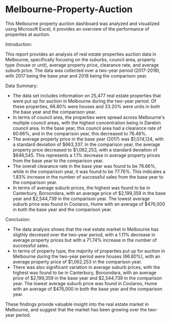# Melbourne-Property-Auction
This Melbourne property auction dashboard was analyzed and visualized using Microsoft Excel, it provides an overview of the performance of properties at auction. 

Introduction:

This report provides an analysis of real estate properties auction data in Melbourne, specifically focusing on the suburbs, council area, property type (house or unit), average property price, clearance rate, and average suburb price. The data was collected over a two-year period (2017-2018), with 2017 being the base year and 2018 being the comparison year.

Data Summary:

- The data set includes information on 25,477 real estate properties that were put up for auction in Melbourne during the two-year period. Of these properties, 66.80% were houses and 33.20% were units in both the base year and the comparison year.
- In terms of council area, the properties were spread across Melbourne's multiple council areas, with the highest concentration being in Darebin council area. In the base year, this council area had a clearance rate of 80.66%, and in the comparison year, this decreased to 76.48%.
- The average property price in the base year (2017) was $1,074,124, with a standard deviation of $663,337. In the comparison year, the average property price decreased to $1,062,253, with a standard deviation of $646,545. This represents a 1.1% decrease in average property prices from the base year to the comparison year.
- The overall clearance rate in the base year was found to be 76.66%, while in the comparison year, it was found to be 77.76%. This indicates a 1.83% increase in the number of successful sales from the base year to the comparison year.
- In terms of average suburb prices, the highest was found to be in Canterbury, Boroondara, with an average price of $2,199,359 in the base year and $2,544,739 in the comparison year. The lowest average suburb price was found in Coolaroo, Hume with an average of $476,000 in both the base year and the comparison year.

Conclusion:

- The data analysis shows that the real estate market in Melbourne has sligthly decresed over the two-year period, with a 1.11% decrease in average property prices but with a 71.74% increase in the number of successful sales.
- In terms of property type, the majority of properties put up for auction in Melbourne during the two-year period were houses (66.80%), with an average property price of $1,062,253 in the comparison year.
- There was also significant variation in average suburb prices, with the highest was found to be in Canterbury, Boroondara, with an average price of $2,199,359 in the base year and $2,544,739 in the comparison year. The lowest average suburb price was found in Coolaroo, Hume with an average of $476,000 in both the base year and the comparison year.

These findings provide valuable insight into the real estate market in Melbourne, and suggest that the market has been growing over the two-year period. 
